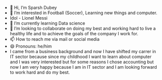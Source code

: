 - 👋 Hi, I’m Sparsh Dubey
- 👀 I’m interested in Football (Soccer), Learning new things and computer.
- Idol - Lionel Messi
- 🌱 I’m currently learning Data science
- 💞️ I’m looking to collaborate on doing my best and working hard to live a healthy life and to achieve the goals of the company I work for.
- 📫 How to reach me via mail or social media
- 😄 Pronouns: he/him
- I came from a business background and now I have shifted my carrer in IT sector because since my childhood I want to learn about computer and I was very interested but for some reasons I chose accounting but now I am very happy because I am in IT sector and I am looking forward to work hard and do my best.

<!---
sparshdmq/sparshdmq is a ✨ special ✨ repository because its `README.md` (this file) appears on your GitHub profile.
You can click the Preview link to take a look at your changes.
--->
